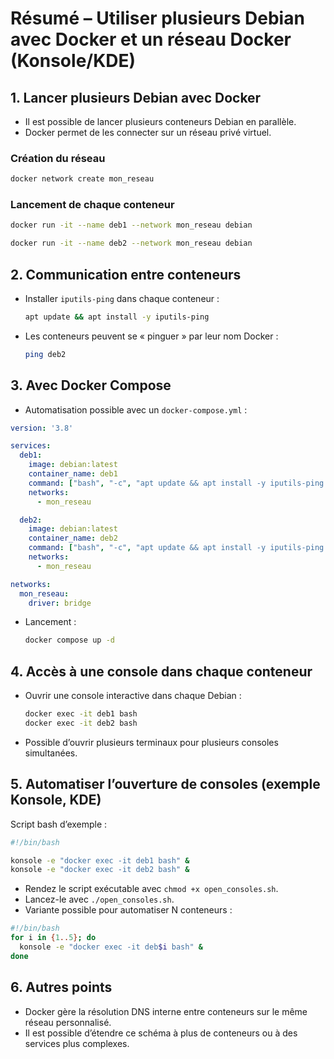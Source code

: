 # Résumé – Utiliser plusieurs Debian avec Docker et un réseau Docker (Konsole/KDE)

## 1. Lancer plusieurs Debian avec Docker
- Il est possible de lancer plusieurs conteneurs Debian en parallèle.
- Docker permet de les connecter sur un réseau privé virtuel.

### Création du réseau
```bash
docker network create mon_reseau
```

### Lancement de chaque conteneur
```bash
docker run -it --name deb1 --network mon_reseau debian
```
```bash
docker run -it --name deb2 --network mon_reseau debian
```

## 2. Communication entre conteneurs
- Installer `iputils-ping` dans chaque conteneur :
  ```bash
  apt update && apt install -y iputils-ping
  ```
- Les conteneurs peuvent se « pinguer » par leur nom Docker :
  ```bash
  ping deb2
  ```

## 3. Avec Docker Compose
- Automatisation possible avec un `docker-compose.yml` :

```yaml
version: '3.8'

services:
  deb1:
    image: debian:latest
    container_name: deb1
    command: ["bash", "-c", "apt update && apt install -y iputils-ping && bash"]
    networks:
      - mon_reseau

  deb2:
    image: debian:latest
    container_name: deb2
    command: ["bash", "-c", "apt update && apt install -y iputils-ping && bash"]
    networks:
      - mon_reseau

networks:
  mon_reseau:
    driver: bridge
```

- Lancement :
  ```bash
  docker compose up -d
  ```

## 4. Accès à une console dans chaque conteneur
- Ouvrir une console interactive dans chaque Debian :
  ```bash
  docker exec -it deb1 bash
  docker exec -it deb2 bash
  ```
- Possible d’ouvrir plusieurs terminaux pour plusieurs consoles simultanées.

## 5. Automatiser l’ouverture de consoles (exemple Konsole, KDE)

Script bash d’exemple :
```bash
#!/bin/bash

konsole -e "docker exec -it deb1 bash" &
konsole -e "docker exec -it deb2 bash" &
```

- Rendez le script exécutable avec `chmod +x open_consoles.sh`.
- Lancez-le avec `./open_consoles.sh`.
- Variante possible pour automatiser N conteneurs :

```bash
#!/bin/bash
for i in {1..5}; do
  konsole -e "docker exec -it deb$i bash" &
done
```

## 6. Autres points
- Docker gère la résolution DNS interne entre conteneurs sur le même réseau personnalisé.
- Il est possible d’étendre ce schéma à plus de conteneurs ou à des services plus complexes.

